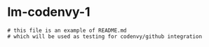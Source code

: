 # lm-codenvy-1
	# this file is an example of README.md
	# which will be used as testing for codenvy/github integration
